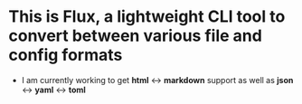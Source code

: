 # This is Flux, a lightweight CLI tool to convert between various file and config formats

- I am currently working to get **html** <-> **markdown** support as well as **json** <-> **yaml** <-> **toml**

